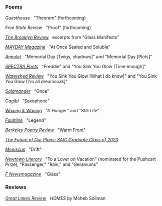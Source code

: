### Poems

*G﻿uesthouse*&nbsp;&nbsp; "Theorem" (forthcoming)

*Free State Review*&nbsp;&nbsp; "Proof" (forthcoming)

*[The Brooklyn Review](https://www.bkreview.org/poetry/two-poems-from-glass-manifesto-will-russo/)*&nbsp;&nbsp; excerpts from "Glass Manifesto"

*[MAYDAY Magazine](https://maydaymagazine.com/at-once-sealed-and-soluble-by-will-russo/)*&nbsp;&nbsp; "At Once Sealed and Soluble"

*[Annulet](https://annuletpoeticsjournal.com/Will-Russo-Memorial-Day-twigs-shadows)*&nbsp;&nbsp; "Memorial Day \[Twigs, shadows]" and "Memorial Day \[Plots]"

*[SPECTRA Poets](https://spectrapoets.org/You-Sink-You-Glow-by-Will-Russo)*&nbsp;&nbsp; "Freddie" and "You Sink You Glow \[Time enough]"

*[Watershed Review](https://watershedreview.com/poetry/will-russo/)*&nbsp;&nbsp; "You Sink You Glow \[What I do know]" and "You Sink You Glow \[I'm all dreamsoak]"

*[Salamander](https://salamandermag.org/once/)*&nbsp;&nbsp; "Once"

*[Cagibi](https://cagibilit.com/saxophone-2/)*&nbsp;&nbsp; "Saxophone"

*[Waxing & Waning](https://www.waxingandwaning.org/issue-06/)*&nbsp;&nbsp; "A Hunger" and "Still Life"

*[Faultline](https://faultline.sites.uci.edu/archive-issues/)*&nbsp;&nbsp; "Legend"

*[Berkeley Poetry Review](https://www.ocf.berkeley.edu/~bpr/past-issues/50th-issue/)*&nbsp;&nbsp; "Warm Front"

*[The Future of Our Plans: SAIC Graduate Class of 2020](https://sites.saic.edu/gradshow2020/artists/will-russo/)*

*[Meniscus](https://uploads.documents.cimpress.io/v1/uploads/37825af9-abf2-4839-a46b-9b750b98d3f9~110/original?tenant=vbu-digital)*&nbsp;&nbsp; "Drift"

*[Newtown Literary](https://www.newtownliterary.org/product-page/issue-15)*&nbsp;&nbsp; "To a Lover on Vacation" (nominated for the Pushcart Prize), "Passenger," "Rain," and "Geraniums"

*[F Newsmagazine](https://fnewsmagazine.com/backissues/#flipbook-issue_2019_05_May/)*&nbsp;&nbsp; "Glass"

### Reviews

*[Great Lakes Review](https://greatlakesreview.org/review-homes-moheb-soliman/)*&nbsp;&nbsp; *HOMES*  by Moheb Soliman
